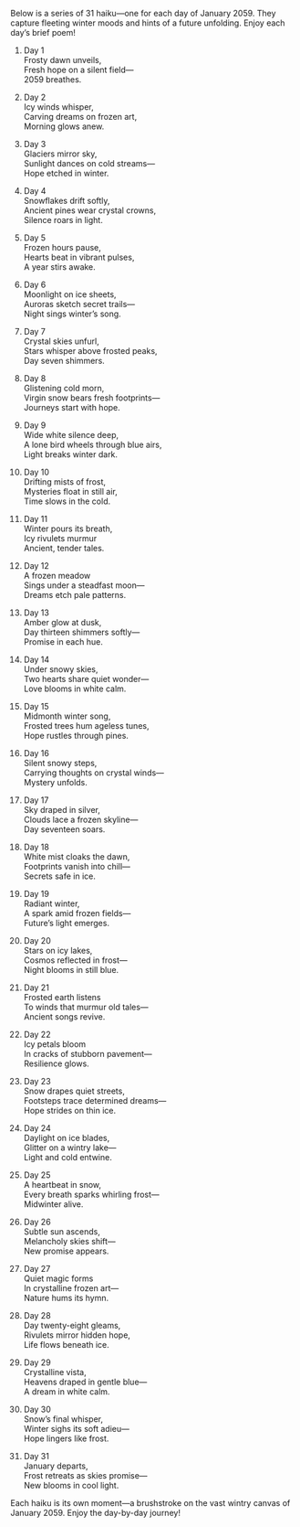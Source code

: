 Below is a series of 31 haiku—one for each day of January 2059. They capture fleeting winter moods and hints of a future unfolding. Enjoy each day’s brief poem!

1. Day 1  
Frosty dawn unveils,  
Fresh hope on a silent field—  
2059 breathes.

2. Day 2  
Icy winds whisper,  
Carving dreams on frozen art,  
Morning glows anew.

3. Day 3  
Glaciers mirror sky,  
Sunlight dances on cold streams—  
Hope etched in winter.

4. Day 4  
Snowflakes drift softly,  
Ancient pines wear crystal crowns,  
Silence roars in light.

5. Day 5  
Frozen hours pause,  
Hearts beat in vibrant pulses,  
A year stirs awake.

6. Day 6  
Moonlight on ice sheets,  
Auroras sketch secret trails—  
Night sings winter’s song.

7. Day 7  
Crystal skies unfurl,  
Stars whisper above frosted peaks,  
Day seven shimmers.

8. Day 8  
Glistening cold morn,  
Virgin snow bears fresh footprints—  
Journeys start with hope.

9. Day 9  
Wide white silence deep,  
A lone bird wheels through blue airs,  
Light breaks winter dark.

10. Day 10  
Drifting mists of frost,  
Mysteries float in still air,  
Time slows in the cold.

11. Day 11  
Winter pours its breath,  
Icy rivulets murmur  
Ancient, tender tales.

12. Day 12  
A frozen meadow  
Sings under a steadfast moon—  
Dreams etch pale patterns.

13. Day 13  
Amber glow at dusk,  
Day thirteen shimmers softly—  
Promise in each hue.

14. Day 14  
Under snowy skies,  
Two hearts share quiet wonder—  
Love blooms in white calm.

15. Day 15  
Midmonth winter song,  
Frosted trees hum ageless tunes,  
Hope rustles through pines.

16. Day 16  
Silent snowy steps,  
Carrying thoughts on crystal winds—  
Mystery unfolds.

17. Day 17  
Sky draped in silver,  
Clouds lace a frozen skyline—  
Day seventeen soars.

18. Day 18  
White mist cloaks the dawn,  
Footprints vanish into chill—  
Secrets safe in ice.

19. Day 19  
Radiant winter,  
A spark amid frozen fields—  
Future’s light emerges.

20. Day 20  
Stars on icy lakes,  
Cosmos reflected in frost—  
Night blooms in still blue.

21. Day 21  
Frosted earth listens  
To winds that murmur old tales—  
Ancient songs revive.

22. Day 22  
Icy petals bloom  
In cracks of stubborn pavement—  
Resilience glows.

23. Day 23  
Snow drapes quiet streets,  
Footsteps trace determined dreams—  
Hope strides on thin ice.

24. Day 24  
Daylight on ice blades,  
Glitter on a wintry lake—  
Light and cold entwine.

25. Day 25  
A heartbeat in snow,  
Every breath sparks whirling frost—  
Midwinter alive.

26. Day 26  
Subtle sun ascends,  
Melancholy skies shift—  
New promise appears.

27. Day 27  
Quiet magic forms  
In crystalline frozen art—  
Nature hums its hymn.

28. Day 28  
Day twenty-eight gleams,  
Rivulets mirror hidden hope,  
Life flows beneath ice.

29. Day 29  
Crystalline vista,  
Heavens draped in gentle blue—  
A dream in white calm.

30. Day 30  
Snow’s final whisper,  
Winter sighs its soft adieu—  
Hope lingers like frost.

31. Day 31  
January departs,  
Frost retreats as skies promise—  
New blooms in cool light.

Each haiku is its own moment—a brushstroke on the vast wintry canvas of January 2059. Enjoy the day-by-day journey!
